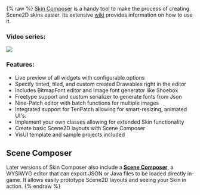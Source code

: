 {% raw %}
[Skin Composer](https://github.com/raeleus/skin-composer) is a handy tool to make the process of creating Scene2D skins easier. Its extensive [wiki](https://github.com/raeleus/skin-composer/wiki) provides information on how to use it.

### Video series:

[![](https://i.ytimg.com/vi/78amAV0_e24/hqdefault.jpg?sqp=-oaymwEXCNACELwBSFryq4qpAwkIARUAAIhCGAE=&rs=AOn4CLBV44KmCMrW8Ocu8fOwYV8ZLV61ag)](https://youtu.be/78amAV0_e24)


### Features:
* Live preview of all widgets with configurable options
* Specify tinted, tiled, and custom created Drawables right in the editor
* Includes BitmapFont editor and Image font generator like Shoebox
* Freetype support and custom serializer to generate fonts from Json
* Nine-Patch editor with batch functions for multiple images
* Integrated support for TenPatch allowing for smart-resizing, animated UI's.
* Implement your own classes allowing for extended Skin functionality
* Create basic Scene2D layouts with Scene Composer
* VisUI template and sample projects included


## Scene Composer
Later versions of Skin Composer also include a **[Scene Composer](https://github.com/raeleus/skin-composer/wiki/Scene-Composer)**, a WYSIWYG editor that can export JSON or Java files to be loaded directly in-game. It allows easily prototype Scene2D layouts and seeing your Skin in action.
{% endraw %}